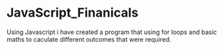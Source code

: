 # JavaScript_Finanicals


Using Javascript i have created a program that using for loops and basic maths to caculate different outcomes that were required.
